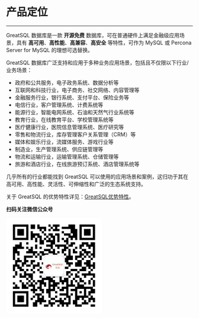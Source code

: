 # 产品定位
---

GreatSQL 数据库是一款 **开源免费** 数据库，可在普通硬件上满足金融级应用场景，具有 **高可用**、**高性能**、**高兼容**、**高安全** 等特性，可作为 MySQL 或 Percona Server for MySQL 的理想可选替换。

GreatSQL 数据库广泛支持和应用于多种业务应用场景，包括且不仅限以下行业/业务场景：
- 政府和公共服务，电子政务系统、数据分析等
- 互联网和科技行业，电子商务、社交网络、内容管理等
- 金融服务行业，银行系统、支付平台、保险业务等
- 电信行业，客户管理系统、计费系统等
- 能源行业，智能电网系统、石油和天然气行业系统等
- 教育行业，在线教育平台、学校管理系统等
- 医疗健康行业，医院信息管理系统、医疗研究等
- 零售和物流行业，库存管理客户关系管理（CRM）等
- 媒体和娱乐行业，流媒体服务、游戏行业等
- 制造业，生产管理系统、供应链管理等
- 物流和运输行业，运输管理系统、仓储管理等
- 旅游和酒店行业，在线旅游预订系统、酒店管理系统等

几乎所有的行业都能找到 GreatSQL 可以使用的应用场景和案例，这归功于其在高可用、高性能、灵活性、可伸缩性和广泛的生态系统支持。

关于 GreatSQL 的优势特性详见：[GreatSQL优势特性](../1-docs-intro/1-3-greatsql-features.md)。

**扫码关注微信公众号**

![greatsql-wx](../greatsql-wx.jpg)

